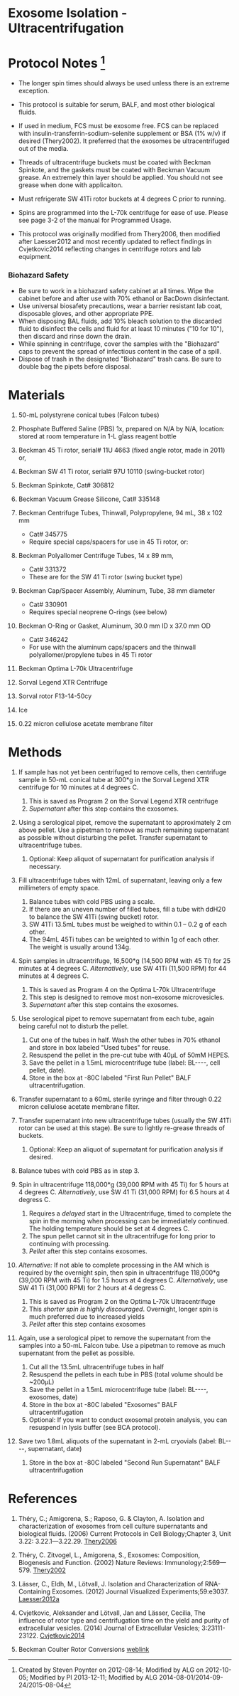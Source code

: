 Exosome Isolation - Ultracentrifugation
=======================================

# Protocol Notes [^1]

-   The longer spin times should always be used unless there is an extreme exception. 

-   This protocol is suitable for serum, BALF, and most other biological fluids. 

-   If used in medium, FCS must be exosome free. FCS can be replaced with insulin-transferrin-sodium-selenite supplement or BSA (1% w/v) if desired (Thery2002). It preferred that the exosomes be ultracentrifuged out of the media. 

-   Threads of ultracentrifuge buckets must be coated with Beckman Spinkote, and the gaskets must be coated with Beckman Vacuum grease. An extremely thin layer should be applied. You should not see grease when done with applicaiton. 

-   Must refrigerate SW 41Ti rotor buckets at 4 degrees C prior to running.

-   Spins are programmed into the L-70k centrifuge for ease of use. Please see page 3-2 of the manual for Programmed Usage.

-   This protocol was originally modified from Thery2006, then modified after Laesser2012 and most recently updated to reflect findings in Cvjetkovic2014 reflecting changes in centrifuge rotors and lab equipment.

### Biohazard Safety

-    Be sure to work in a biohazard safety cabinet at all times. Wipe the cabinet before and after use with 70% ethanol or BacDown disinfectant. 
-    Use universal biosafety precautions, wear a barrier resistant lab coat, disposable gloves, and other appropriate PPE.
-    When disposing BAL fluids, add 10% bleach solution to the discarded fluid to disinfect the cells and fluid for at least 10 minutes ("10 for 10"), then discard and rinse down the drain. 
-    While spinning in centrifuge, cover the samples with the "Biohazard" caps to prevent the spread of infectious content in the case of a spill. 
-    Dispose of trash in the designated "Biohazard" trash cans. Be sure to double bag the pipets before disposal. 


# Materials

1.  50-mL polystyrene conical tubes (Falcon tubes)

2.  Phosphate Buffered Saline (PBS) 1x, prepared on N/A by N/A, location: stored at room temperature in 1-L glass reagent bottle

3.  Beckman 45 Ti rotor, serial\# 11U 4663 (fixed angle rotor, made in 2011) or,

3.  Beckman SW 41 Ti rotor, serial\# 97U 10110 (swing-bucket rotor) 

5.  Beckman Spinkote, Cat\# 306812

6.  Beckman Vacuum Grease Silicone, Cat\# 335148

7.  Beckman Centrifuge Tubes, Thinwall, Polypropylene, 94 mL, 38 x 102 mm
    - Cat\# 345775
    - Require special caps/spacers for use in 45 Ti rotor, or:

8.  Beckman Polyallomer Centrifuge Tubes, 14 x 89 mm,
    - Cat\# 331372
    - These are for the SW 41 Ti rotor (swing bucket type)

8.  Beckman Cap/Spacer Assembly, Aluminum, Tube, 38 mm diameter
    - Cat\# 330901
    - Requires special neoprene O-rings (see below)

8.  Beckman O-Ring or Gasket, Aluminum, 30.0 mm ID x 37.0 mm OD
    - Cat\# 346242
    - For use with the aluminum caps/spacers and the thinwall polyallomer/propylene tubes in 45 Ti rotor

8.  Beckman Optima L-70k Ultracentrifuge

9.  Sorval Legend XTR Centrifuge

10. Sorval rotor F13-14-50cy

11. Ice

12. 0.22 micron cellulose acetate membrane filter



# Methods

1.  If sample has not yet been centrifuged to remove cells, then centrifuge sample in 50-mL conical tube at 300*g in the Sorval Legend XTR centrifuge for 10 minutes at 4 degrees C.
    1.  This is saved as Program 2 on the Sorval Legend XTR centrifuge
    2.  *Supernatant* after this step contains the exosomes.

2.  Using a serological pipet, remove the supernatant to approximately 2 cm above pellet. Use a pipetman to remove as much remaining supernatant as possible without disturbing the pellet. Transfer supernatant to ultracentrifuge tubes.
    1.  Optional: Keep aliquot of supernatant for purification analysis if necessary.

3.  Fill ultracentrifuge tubes with 12mL of supernatant, leaving only a few millimeters of empty space.
    1.  Balance tubes with cold PBS using a scale.
    2.  If there are an uneven number of filled tubes, fill a tube with ddH20 to balance the SW 41Ti (swing bucket) rotor.
    3.  SW 41Ti 13.5mL tubes must be weighed to within 0.1 – 0.2 g of each other.
    4.  The 94mL 45Ti tubes can be weighted to within 1g of each other. The weight is usually around 134g.

4.  Spin samples in ultracentrifuge, 16,500*g (14,500 RPM with 45 Ti) for 25 minutes at 4 degrees C. _Alternatively_, use SW 41Ti (11,500 RPM) for 44 minutes at 4 degrees C.
    1.  This is saved as Program 4 on the Optima L-70k Ultracentrifuge
    2.  This step is designed to remove most non-exosome microvesicles.
    3.  *Supernatant* after this step contains the exosomes.

5.  Use serological pipet to remove supernatant from each tube, again being careful not to disturb the pellet.
    1.  Cut one of the tubes in half. Wash the other tubes in 70% ethanol and store in box labeled "Used tubes" for reuse.
    2.  Resuspend the pellet in the pre-cut tube with 40µL of 50mM HEPES.
    3.  Save the pellet in a 1.5mL microcentrifuge tube (label: BL----, cell pellet, date).
    4.  Store in the box at -80C labeled "First Run Pellet" BALF ultracentrifugation.

6.  Transfer supernatant to a 60mL sterile syringe and filter through 0.22 micron cellulose acetate membrane filter.

7.  Transfer supernatant into new ultracentrifuge tubes (usually the SW 41Ti rotor can be used at this stage). Be sure to lightly re-grease threads of buckets.
    1.  Optional: Keep an aliquot of supernatant for purification analysis if desired.

8.  Balance tubes with cold PBS as in step 3.

9.  Spin in ultracentrifuge 118,000*g (39,000 RPM with 45 Ti) for 5 hours at 4 degrees C. _Alternatively_, use SW 41 Ti (31,000 RPM) for 6.5 hours at 4 degress C. 
    1.  Requires a *delayed* start in the Ultracentrifuge, timed to complete the spin in the morning when processing can be immediately continued. The holding temperature should be set at 4 degrees C.
    2.  The spun pellet cannot sit in the ultracentrifuge for long prior to continuing with processing.
    3.  *Pellet* after this step contains exosomes.

10.	_Alternative:_ If not able to complete processing in the AM which is required by the overnight spin, then spin in ultracentrifuge 118,000*g (39,000 RPM with 45 Ti) for 1.5 hours at 4 degrees C. _Alternatively_, use SW 41 Ti (31,000 RPM) for 2 hours at 4 degress C. 
    1.  This is saved as Program 2 on the Optima L-70k Ultracentrifuge
    2.  This _shorter spin is highly discouraged_. Overnight, longer spin is much preferred due to increased yields
    3.  *Pellet* after this step contains exosomes

11. Again, use a serological pipet to remove the supernatant from the samples into a 50-mL Falcon tube. Use a pipetman to remove as much supernatant from the pellet as possible. 
    1.  Cut all the 13.5mL ultracentrifuge tubes in half
    2.  Resuspend the pellets in each tube in PBS (total volume should be ~200µL)
    3.  Save the pellet in a 1.5mL microcentrifuge tube (label: BL----, exosomes, date)
    4.  Store in the box at -80C labeled "Exosomes" BALF ultracentrifugation
    5.  Optional: If you want to conduct exosomal protein analysis, you can resuspend in lysis buffer (see BCA protocol).

12. Save two 1.8mL aliquots of the supernatant in 2-mL cryovials (label: BL----, supernatant, date)
    1.  Store in the box at -80C labeled "Second Run Supernatant" BALF ultracentrifugation

<!-- 8.  Use a serological pipet to remove the supernatant from the -->
<!--     samples. Use a pipetman to remove as much supernatant from the -->
<!--     pellet as possible without disturbing it. -->
<!--     1.  Optional: Keep an aliquot of supernatant for purification -->
<!--         analysis if desired. -->

<!-- 9.  Using cold PBS, condense all pellets from same sample into a clean -->
<!--     ultracentrifuge tube and fill up the tube to near maximum volume. -->

<!-- 10. Balance sample tube with another tube filled with PBS. -->
<!--     1.  All swing buckets with screwcaps must be attached to the rotor -->
<!--         whether or not they contain sample. -->

<!-- 11. Spin in ultracentrifuge, 110,000xg (25,000 RPM with SW 41 Ti) for -->
<!--     1 hour at 4 degrees C. -->
<!--     1. This is Program 3 on the Optima L-70k Ultracentrifuge -->
<!--     2.  Pellet after this step contains the exosomes. -->

# References

1.  Théry, C.; Amigorena, S.; Raposo, G. & Clayton, A. Isolation and characterization of exosomes from cell culture supernatants and biological fluids. (2006) Current Protocols in Cell Biology;Chapter 3, Unit 3.22: 3.22.1—3.22.29. [Thery2006](http://www.bibsonomy.org/bibtex/24a0ec607b1d6eb46eb5c14a0104f3411/aorchid)

2.  Théry, C. Zitvogel, L., Amigorena, S., Exosomes: Composition, Biogenesis and Function. (2002) Nature Reviews: Immunology;2:569—579. [Thery2002](http://www.bibsonomy.org/bibtex/2b9e1c40bc50ea918af7ef122fd540789/aorchid)

3.  Lässer, C., Eldh, M., Lötvall, J. Isolation and Characterization of RNA-Containing Exosomes. (2012) Journal Visualized Experiments;59:e3037. [Laesser2012a](http://dx.doi.org/10.3791/3037)

4.  Cvjetkovic, Aleksander and Lötvall, Jan and Lässer, Cecilia, The influence of rotor type and centrifugation time on the yield and purity of extracellular vesicles. (2014) Journal of Extracellular Vesicles; 3:23111-23122. [Cvjetkovic2014](http://dx.doi.org/10.3402/jev.v3.23111)

5.  Beckman Coulter Rotor Conversions [weblink](https://www.beckmancoulter.com/wsrportal/wsrportal.portal?_nfpb=true&_windowLabel=UCM_RENDERER&_urlType=render&wlpUCM_RENDERER_path=%2Fwsr%2Fresearch-and-discovery%2Fproducts-and-services%2Fcentrifugation%2Frotors%2Findex.htm&wlpUCM_RENDERER_t=3)


[^1]:Created by Steven Poynter on 2012-08-14; Modified by ALG on 2012-10-05; Modified by PI 2013-12-11; Modified by ALG 2014-08-01/2014-09-24/2015-08-04

